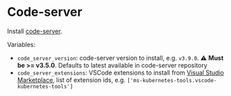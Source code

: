 # Code-server

Install [code-server](https://github.com/cdr/code-server).

Variables:

- `code_server_version`: code-server version to install, e.g. `v3.9.0`. ⚠️ **Must be >= v3.5.0**. Defaults to latest available in code-server repository
- `code_server_extensions`: VSCode extensions to install from [Visual Studio Marketplace](https://marketplace.visualstudio.com), list of extension ids, e.g. `['ms-kubernetes-tools.vscode-kubernetes-tools']`
